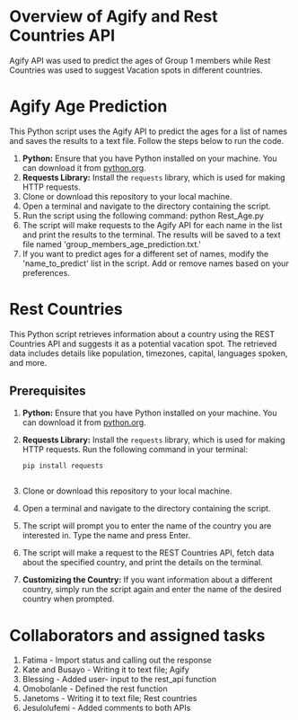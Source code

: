 # Overview of Agify and Rest Countries API
Agify API was used to predict the ages of Group 1 members while Rest Countries was used to suggest Vacation spots in different countries.


# Agify Age Prediction
This Python script uses the Agify API to predict the ages for a list of names and saves the results to a text file. Follow the steps below to run the code.
 
1. **Python:** Ensure that you have Python installed on your machine. You can download it from [python.org](https://www.python.org/).
2. **Requests Library:** Install the `requests` library, which is used for making HTTP requests.
3. Clone or download this repository to your local machine.
4.  Open a terminal and navigate to the directory containing the script.
5. Run the script using the following command: python Rest_Age.py
6. The script will make requests to the Agify API for each name in the list and print the results to the terminal. The results will be saved to a text file named 'group_members_age_prediction.txt.'
7. If you want to predict ages for a different set of names, modify the 'name_to_predict' list in the script. Add or remove names based on your preferences.
 
 
# Rest Countries
 
This Python script retrieves information about a country using the REST Countries API and suggests it as a potential vacation spot. The retrieved data includes details like population, timezones, capital, languages spoken, and more.
 
## Prerequisites
 
1. **Python:** Ensure that you have Python installed on your machine. You can download it from [python.org](https://www.python.org/).
2. **Requests Library:** Install the `requests` library, which is used for making HTTP requests. Run the following command in your terminal:
 
   ```bash
   pip install requests
 
3. Clone or download this repository to your local machine.
4. Open a terminal and navigate to the directory containing the script.
5. The script will prompt you to enter the name of the country you are interested in. Type the name and press Enter.
6. The script will make a request to the REST Countries API, fetch data about the specified country, and print the details on the terminal.
7. **Customizing the Country:** If you want information about a different country, simply run the script again and enter the name of the desired country when prompted.
 
 
# Collaborators and assigned tasks
 
1. Fatima - Import status and calling out the response
2. Kate and Busayo - Writing it to text file; Agify
3. Blessing - Added user- input to the rest_api function
4. Omobolanle - Defined the rest function
5. Janetoms - Writing it to text file; Rest countries
6. Jesulolufemi - Added comments to both APIs
